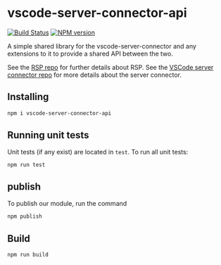 # vscode-server-connector-api

[![Build Status](https://travis-ci.org/redhat-developer/vscode-server-connector-api.svg?branch=master)](https://travis-ci.org/redhat-developer/vscode-server-connector-api)
[![NPM version](https://img.shields.io/npm/v/vscode-server-connector-api.svg)](https://www.npmjs.com/package/vscode-server-connector-api)

A simple shared library for the vscode-server-connector and any extensions to it to provide a shared API between the two. 

See the [RSP repo](https://github.com/redhat-developer/rsp-server) for further details about RSP.
See the [VSCode server connector repo](https://github.com/redhat-developer/vscode-server-connector) for more details about the server connector.

## Installing

```sh
npm i vscode-server-connector-api
```

## Running unit tests

Unit tests (if any exist) are located in `test`. To run all unit tests:

```
npm run test
```

## publish

To publish our module, run the command

```sh
npm publish
```

## Build 

```sh
npm run build
```
